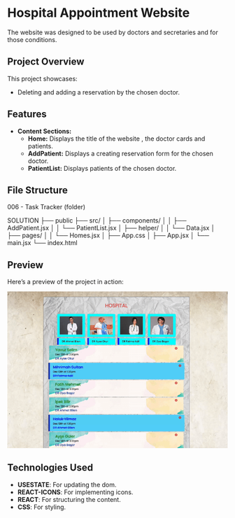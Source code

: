 # Hospital Appointment Website

The website was designed to be used by doctors and secretaries and for those conditions.

## Project Overview

This project showcases:

- Deleting and adding a reservation by the chosen doctor.

## Features

- **Content Sections:**
  - **Home:** Displays the title of the website , the doctor cards and patients.
  - **AddPatient:** Displays a creating reservation form for the chosen doctor.
  - **PatientList:** Displays patients of the chosen doctor.

## File Structure
006 - Task Tracker (folder)

SOLUTION
├── public
├── src/
│ ├── components/
│ │ ├── AddPatient.jsx
│ │ └── PatientList.jsx
│ ├── helper/
│ │ └── Data.jsx
│ ├── pages/
│ │ └── Homes.jsx
│ ├── App.css
│ ├── App.jsx
│ └── main.jsx
└── index.html



## Preview

Here’s a preview of the project in action:

![alt text](REC-20250516174925-ezgif.com-video-to-gif-converter.gif)

## Technologies Used

- **USESTATE**: For updating the dom.
- **REACT-ICONS**: For implementing icons.
- **REACT**: For structuring the content.
- **CSS**: For styling.

